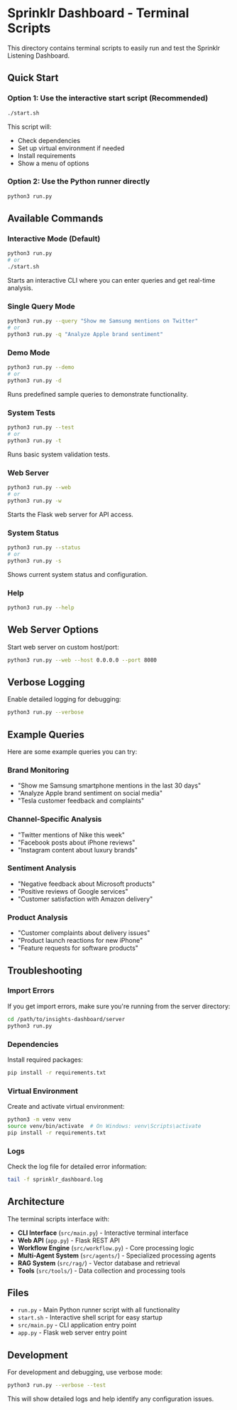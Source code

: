 # Sprinklr Dashboard - Terminal Scripts

This directory contains terminal scripts to easily run and test the Sprinklr Listening Dashboard.

## Quick Start

### Option 1: Use the interactive start script (Recommended)

```bash
./start.sh
```

This script will:

- Check dependencies
- Set up virtual environment if needed
- Install requirements
- Show a menu of options

### Option 2: Use the Python runner directly

```bash
python3 run.py
```

## Available Commands

### Interactive Mode (Default)

```bash
python3 run.py
# or
./start.sh
```

Starts an interactive CLI where you can enter queries and get real-time analysis.

### Single Query Mode

```bash
python3 run.py --query "Show me Samsung mentions on Twitter"
# or
python3 run.py -q "Analyze Apple brand sentiment"
```

### Demo Mode

```bash
python3 run.py --demo
# or
python3 run.py -d
```

Runs predefined sample queries to demonstrate functionality.

### System Tests

```bash
python3 run.py --test
# or
python3 run.py -t
```

Runs basic system validation tests.

### Web Server

```bash
python3 run.py --web
# or
python3 run.py -w
```

Starts the Flask web server for API access.

### System Status

```bash
python3 run.py --status
# or
python3 run.py -s
```

Shows current system status and configuration.

### Help

```bash
python3 run.py --help
```

## Web Server Options

Start web server on custom host/port:

```bash
python3 run.py --web --host 0.0.0.0 --port 8080
```

## Verbose Logging

Enable detailed logging for debugging:

```bash
python3 run.py --verbose
```

## Example Queries

Here are some example queries you can try:

### Brand Monitoring

- "Show me Samsung smartphone mentions in the last 30 days"
- "Analyze Apple brand sentiment on social media"
- "Tesla customer feedback and complaints"

### Channel-Specific Analysis

- "Twitter mentions of Nike this week"
- "Facebook posts about iPhone reviews"
- "Instagram content about luxury brands"

### Sentiment Analysis

- "Negative feedback about Microsoft products"
- "Positive reviews of Google services"
- "Customer satisfaction with Amazon delivery"

### Product Analysis

- "Customer complaints about delivery issues"
- "Product launch reactions for new iPhone"
- "Feature requests for software products"

## Troubleshooting

### Import Errors

If you get import errors, make sure you're running from the server directory:

```bash
cd /path/to/insights-dashboard/server
python3 run.py
```

### Dependencies

Install required packages:

```bash
pip install -r requirements.txt
```

### Virtual Environment

Create and activate virtual environment:

```bash
python3 -m venv venv
source venv/bin/activate  # On Windows: venv\Scripts\activate
pip install -r requirements.txt
```

### Logs

Check the log file for detailed error information:

```bash
tail -f sprinklr_dashboard.log
```

## Architecture

The terminal scripts interface with:

- **CLI Interface** (`src/main.py`) - Interactive terminal interface
- **Web API** (`app.py`) - Flask REST API
- **Workflow Engine** (`src/workflow.py`) - Core processing logic
- **Multi-Agent System** (`src/agents/`) - Specialized processing agents
- **RAG System** (`src/rag/`) - Vector database and retrieval
- **Tools** (`src/tools/`) - Data collection and processing tools

## Files

- `run.py` - Main Python runner script with all functionality
- `start.sh` - Interactive shell script for easy startup
- `src/main.py` - CLI application entry point
- `app.py` - Flask web server entry point

## Development

For development and debugging, use verbose mode:

```bash
python3 run.py --verbose --test
```

This will show detailed logs and help identify any configuration issues.
